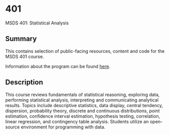 # 401

MSDS 401: Statistical Analysis

## Summary

This contains selection of public-facing resources, content and code for the MSDS 401 course.

Information about the program can be found [here](https://sps.northwestern.edu/masters/data-science/program-courses.php?course_id=4764).

## Description

This course reviews fundamentals of statistical reasoning, exploring data, performing statistical analysis, interpreting and communicating analytical results. Topics include descriptive statistics, data display, central tendency, dispersion, probability theory, discrete and continuous distributions, point estimation, confidence interval estimation, hypothesis testing, correlation, linear regression, and contingency table analysis. Students utilize an open-source environment for programming with data.
